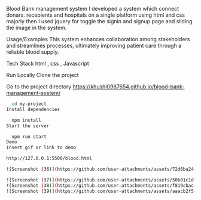 Blood Bank management system
I developed a system which connect donars. recepients and hospitals on a single platform using html and css majorly then I used jquery for toggle the signin and signup page and sliding the image in the system.


Usage/Examples
This system enhances collaboration among stakeholders and streamlines processes, ultimately improving patient care through a reliable blood supply.

Tech Stack
html , css , Javascript

Run Locally
Clone the project


Go to the project directory
https://khushi0987654.github.io/blood-bank-management-system/

```bash
  cd my-project
Install dependencies

  npm install
Start the server

  npm run start
Demo
Insert gif or link to demo

http://127.0.0.1:5500/blood.html

![Screenshot (36)](https://github.com/user-attachments/assets/72d6ba24-03bc-4638-8e76-d0d70ce66e72)

![Screenshot (37)](https://github.com/user-attachments/assets/50b01c1d-35fa-4ce4-a727-d0e1b471a9be)
![Screenshot (38)](https://github.com/user-attachments/assets/f819cbac-51fe-425d-b511-4585d9392212)
![Screenshot (39)](https://github.com/user-attachments/assets/aaacb2f5-60b1-4277-b6ec-8d649d610b97)
